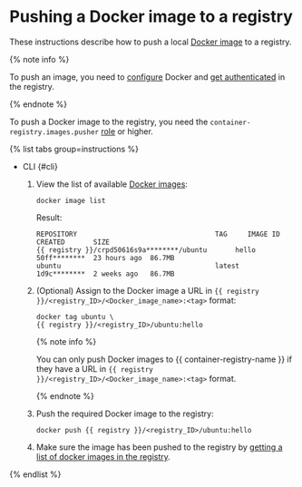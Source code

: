 # Pushing a Docker image to a registry

These instructions describe how to push a local [Docker image](../../concepts/docker-image.md) to a registry.

{% note info %}

To push an image, you need to [configure](../configure-docker.md) Docker and [get authenticated](../authentication.md) in the registry.

{% endnote %}

To push a Docker image to the registry, you need the `container-registry.images.pusher` [role](../../security/index.md#container-registry-images-pusher) or higher.

{% list tabs group=instructions %}

- CLI {#cli}

   1. View the list of available [Docker images](../../concepts/docker-image.md):

      ```
      docker image list
      ```

      Result:

      ```
      REPOSITORY                                  TAG     IMAGE ID      CREATED       SIZE
      {{ registry }}/crpd50616s9a********/ubuntu       hello   50ff********  23 hours ago  86.7MB
      ubuntu                                      latest  1d9c********  2 weeks ago   86.7MB
      ```

   1. (Optional) Assign to the Docker image a URL in `{{ registry }}/<registry_ID>/<Docker_image_name>:<tag>` format:

      ```
      docker tag ubuntu \
      {{ registry }}/<registry_ID>/ubuntu:hello
      ```

      {% note info %}

      You can only push Docker images to {{ container-registry-name }} if they have a URL in `{{ registry }}/<registry_ID>/<Docker_image_name>:<tag>` format.

      {% endnote %}

   1. Push the required Docker image to the registry:

      ```
      docker push {{ registry }}/<registry_ID>/ubuntu:hello
      ```

   1. Make sure the image has been pushed to the registry by [getting a list of docker images in the registry](docker-image-list.md#docker-image-list).

{% endlist %}